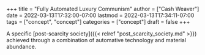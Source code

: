 +++
title = "Fully Automated Luxury Communism"
author = ["Cash Weaver"]
date = 2022-03-13T17:32:00-07:00
lastmod = 2022-03-13T17:34:11-07:00
tags = ["concept", "concept"]
categories = ["concept"]
draft = false
+++

A specific [post-scarcity society]({{< relref "post_scarcity_society.md" >}}) achieved through a combination of automative technology and material abundance.

